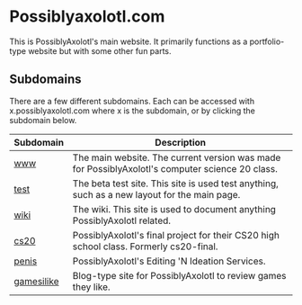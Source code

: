 # Possiblyaxolotl.com

This is PossiblyAxolotl's main website. It primarily functions as a portfolio-type website but with some other fun parts.

## Subdomains

There are a few different subdomains. Each can be accessed with x.possiblyaxolotl.com where x is the subdomain, or by clicking the subdomain below.

|Subdomain|Description|
|---------|-----------|
|[www](https://www.possiblyaxolotl.com)|The main website. The current version was made for PossiblyAxolotl's computer science 20 class.|
|[test](https://test.possiblyaxolotl.com)|The beta test site. This site is used test anything, such as a new layout for the main page.|
|[wiki](/)|The wiki. This site is used to document anything PossiblyAxolotl related.|
|[cs20](https://cs20.possiblyaxolotl.com)|PossiblyAxolotl's final project for their CS20 high school class. Formerly cs20-final.|
|[penis](https://penis.possiblyaxolotl.com)|PossiblyAxolotl's Editing 'N Ideation Services.|
|[gamesilike](https://gamesilike.possiblyaxolotl.com)|Blog-type site for PossiblyAxolotl to review games they like.|
